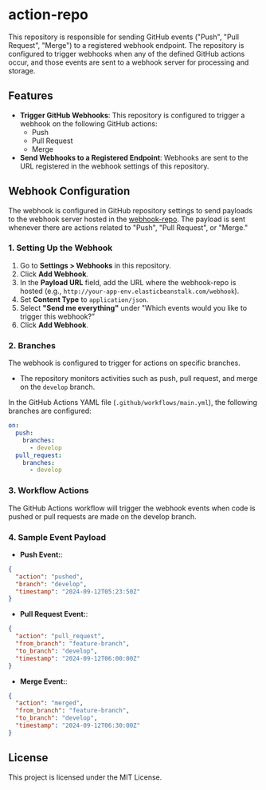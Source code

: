 # action-repo

This repository is responsible for sending GitHub events ("Push", "Pull Request", "Merge") to a registered webhook endpoint. The repository is configured to trigger webhooks when any of the defined GitHub actions occur, and those events are sent to a webhook server for processing and storage.

## Features

- **Trigger GitHub Webhooks**: This repository is configured to trigger a webhook on the following GitHub actions:
  - Push
  - Pull Request
  - Merge
- **Send Webhooks to a Registered Endpoint**: Webhooks are sent to the URL registered in the webhook settings of this repository.

## Webhook Configuration

The webhook is configured in GitHub repository settings to send payloads to the webhook server hosted in the [webhook-repo](https://github.com/SreerajThamarappilly/webhook-repo.git). The payload is sent whenever there are actions related to "Push", "Pull Request", or "Merge."

### 1. Setting Up the Webhook

1. Go to **Settings > Webhooks** in this repository.
2. Click **Add Webhook**.
3. In the **Payload URL** field, add the URL where the webhook-repo is hosted (e.g., `http://your-app-env.elasticbeanstalk.com/webhook`).
4. Set **Content Type** to `application/json`.
5. Select **"Send me everything"** under "Which events would you like to trigger this webhook?"
6. Click **Add Webhook**.

### 2. Branches

The webhook is configured to trigger for actions on specific branches.

- The repository monitors activities such as push, pull request, and merge on the `develop` branch.
  
In the GitHub Actions YAML file (`.github/workflows/main.yml`), the following branches are configured:

```yaml
on:
  push:
    branches:
      - develop
  pull_request:
    branches:
      - develop
```

### 3. Workflow Actions

The GitHub Actions workflow will trigger the webhook events when code is pushed or pull requests are made on the develop branch.

### 4. Sample Event Payload

- **Push Event:**: 

```json
{
  "action": "pushed",
  "branch": "develop",
  "timestamp": "2024-09-12T05:23:50Z"
}
```

- **Pull Request Event:**: 

```json
{
  "action": "pull_request",
  "from_branch": "feature-branch",
  "to_branch": "develop",
  "timestamp": "2024-09-12T06:00:00Z"
}
```

- **Merge Event:**: 

```json
{
  "action": "merged",
  "from_branch": "feature-branch",
  "to_branch": "develop",
  "timestamp": "2024-09-12T06:30:00Z"
}
```

## License

This project is licensed under the MIT License.
